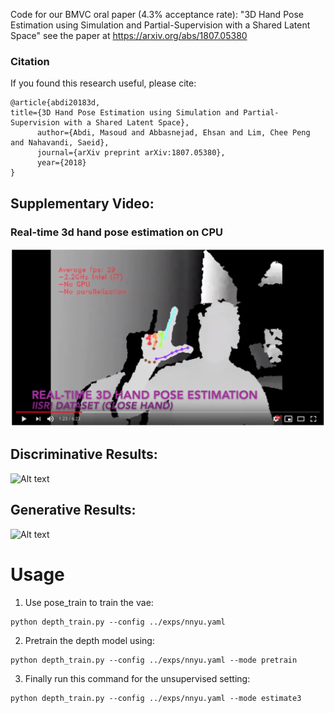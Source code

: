 Code for our BMVC oral paper (4.3% acceptance rate): "3D Hand Pose Estimation using Simulation and Partial-Supervision with a Shared Latent Space"  see the paper at https://arxiv.org/abs/1807.05380

### Citation

If you found this research useful, please cite:

```
@article{abdi20183d,
title={3D Hand Pose Estimation using Simulation and Partial-Supervision with a Shared Latent Space},
      author={Abdi, Masoud and Abbasnejad, Ehsan and Lim, Chee Peng and Nahavandi, Saeid},
      journal={arXiv preprint arXiv:1807.05380},
      year={2018}
}
```


## Supplementary Video:
### Real-time 3d hand pose estimation on CPU
[![](./Youtube.png)](https://youtu.be/Hjkob3dV-kY)


## Discriminative Results:
![Alt text](/img/dis_icvl.gif)

## Generative Results:
![Alt text](/img/walk_nyu.gif)




#  Usage
1. Use pose_train to train the vae: 
```
python depth_train.py --config ../exps/nnyu.yaml
```

2. Pretrain the depth model using: 
```
python depth_train.py --config ../exps/nnyu.yaml --mode pretrain
```

3. Finally run this command for the unsupervised setting: 
```
python depth_train.py --config ../exps/nnyu.yaml --mode estimate3
```



